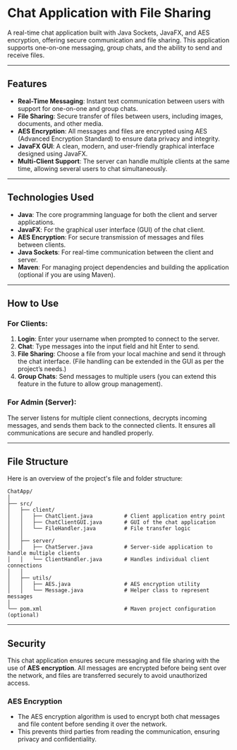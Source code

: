 # Chat Application with File Sharing

A real-time chat application built with Java Sockets, JavaFX, and AES encryption, offering secure communication and file sharing. This application supports one-on-one messaging, group chats, and the ability to send and receive files.

---

## **Features**

- **Real-Time Messaging**: Instant text communication between users with support for one-on-one and group chats.
- **File Sharing**: Secure transfer of files between users, including images, documents, and other media.
- **AES Encryption**: All messages and files are encrypted using AES (Advanced Encryption Standard) to ensure data privacy and integrity.
- **JavaFX GUI**: A clean, modern, and user-friendly graphical interface designed using JavaFX.
- **Multi-Client Support**: The server can handle multiple clients at the same time, allowing several users to chat simultaneously.

---

## **Technologies Used**

- **Java**: The core programming language for both the client and server applications.
- **JavaFX**: For the graphical user interface (GUI) of the chat client.
- **AES Encryption**: For secure transmission of messages and files between clients.
- **Java Sockets**: For real-time communication between the client and server.
- **Maven**: For managing project dependencies and building the application (optional if you are using Maven).

---



## **How to Use**

### **For Clients:**

1. **Login**: Enter your username when prompted to connect to the server.
2. **Chat**: Type messages into the input field and hit Enter to send.
3. **File Sharing**: Choose a file from your local machine and send it through the chat interface. (File handling can be extended in the GUI as per the project’s needs.)
4. **Group Chats**: Send messages to multiple users (you can extend this feature in the future to allow group management).

### **For Admin (Server):**

The server listens for multiple client connections, decrypts incoming messages, and sends them back to the connected clients. It ensures all communications are secure and handled properly.

---

## **File Structure**

Here is an overview of the project's file and folder structure:

```
ChatApp/
│
├── src/
│   ├── client/
│   │   ├── ChatClient.java          # Client application entry point
│   │   ├── ChatClientGUI.java       # GUI of the chat application
│   │   └── FileHandler.java         # File transfer logic
│   │
│   ├── server/
│   │   ├── ChatServer.java          # Server-side application to handle multiple clients
│   │   └── ClientHandler.java       # Handles individual client connections
│   │
│   ├── utils/
│   │   ├── AES.java                 # AES encryption utility
│   │   └── Message.java             # Helper class to represent messages
│
└── pom.xml                          # Maven project configuration (optional)
```

---

## **Security**

This chat application ensures secure messaging and file sharing with the use of **AES encryption**. All messages are encrypted before being sent over the network, and files are transferred securely to avoid unauthorized access.

### **AES Encryption**

- The AES encryption algorithm is used to encrypt both chat messages and file content before sending it over the network.
- This prevents third parties from reading the communication, ensuring privacy and confidentiality.


